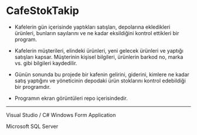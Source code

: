# CafeStokTakip
* Kafelerin gün içerisinde yaptıkları satışları, depolarına ekledikleri ürünleri, bunların sayılarını ve ne kadar eksildiğini kontrol ettikleri bir program.

* Kafelerin müşterileri, elindeki ürünleri, yeni gelecek ürünleri ve yaptığı satışları kapsar. Müşterinin kişisel bilgileri, ürünlerin barkod no, marka vs. gibi bilgileri kaydedilir.

* Günün sonunda bu projede bir kafenin gelirini, giderini, kimlere ne kadar satış yaptığını ve yöneticinin depodaki ürün stoklarını kontrol edebildiği bir programdır.

* Programın ekran görüntüleri repo içerisindedir.

---

Visual Studio / C# Windows Form Application

Microsoft SQL Server
